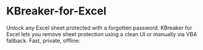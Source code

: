 # KBreaker-for-Excel
Unlock any Excel sheet protected with a forgotten password. KBreaker for Excel lets you remove sheet protection using a clean UI or manually via VBA fallback. Fast, private, offline.
